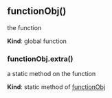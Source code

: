 ## functionObj()
the function

**Kind**: global function


### functionObj.extra()
a static method on the function

**Kind**: static method of [functionObj](#BITBUCKET-functionObj)



